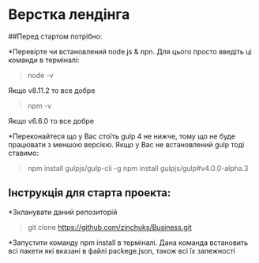 # Верстка лендінга

##Перед стартом потрібно:

*Перевірте чи встановлений node.js & npn. Для цього просто введіть ці команди в терміналі:

> node -v

Якщо v8.11.2 то все добре

> npm -v

Якщо v6.6.0 то все добре

*Переконайтеся що у Вас стоїть gulp 4 не нижче, тому що не буде працювати з меншою версією. Якщо у Вас не встановлений 
gulp тоді ставимо:

> npm install gulpjs/gulp-cli -g
> npm install gulpjs/gulp#v4.0.0-alpha.3

## Інструкція для старта проекта:
*Зкланувати даний репозиторій
> git clone https://github.com/zinchuks/Business.git


*Запустити команду npm install в терміналі. Дана команда встановить всі пакети які вказані в файлі 
packege.json, також всі їх залежності


